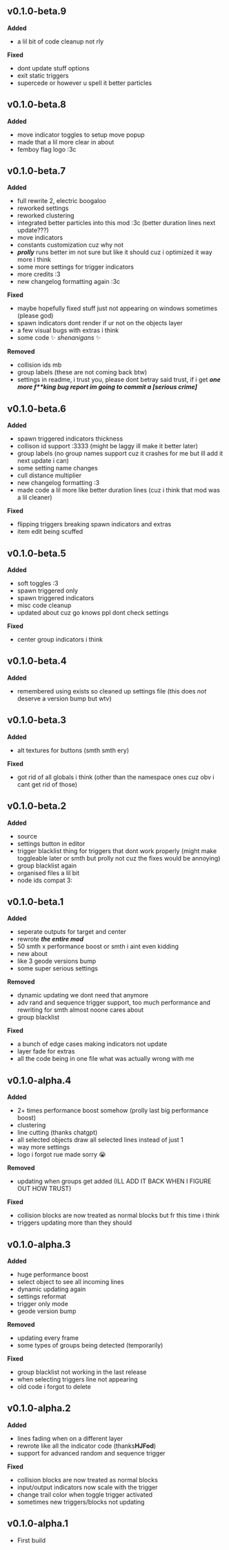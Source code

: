 ## v0.1.0-beta.9

**Added**

- a lil bit of code cleanup not rly

**Fixed**

- dont update stuff options
- exit static triggers
- supercede or however u spell it better particles

## v0.1.0-beta.8

**Added**

- move indicator toggles to setup move popup
- made that a lil more clear in about
- femboy flag logo :3c

## v0.1.0-beta.7

**Added**

- full rewrite 2, electric boogaloo
- reworked settings
- reworked clustering
- integrated better particles into this mod :3c (better duration lines next update???)
- move indicators
- constants customization cuz why not
- ***prolly*** runs better im not sure but like it should cuz i optimized it way more i think
- some more settings for trigger indicators
- more credits :3
- new changelog formatting again :3c

**Fixed**

- maybe hopefully fixed stuff just not appearing on windows sometimes (please god)
- spawn indicators dont render if ur not on the objects layer
- a few visual bugs with extras i think
- some code ✨ *shenanigans* ✨

**Removed**

- collision ids mb
- group labels (these are not coming back btw)
- settings in readme, i trust you, please dont betray said trust, if i get ***one more f\*\*king bug report im going to commit a [serious crime]***

## v0.1.0-beta.6

**Added**

- spawn triggered indicators thickness
- collison id support :3333 (might be laggy ill make it better later)
- group labels (no group names support cuz it crashes for me but ill add it next update i can)
- some setting name changes
- cull distance multiplier
- new changelog formatting :3
- made code a lil more like better duration lines (cuz i think that mod was a lil cleaner)

**Fixed**

- flipping triggers breaking spawn indicators and extras
- item edit being scuffed

## v0.1.0-beta.5

**Added**

- soft toggles :3
- spawn triggered only
- spawn triggered indicators
- misc code cleanup
- updated about cuz go knows ppl dont check settings

**Fixed**

- center group indicators i think

## v0.1.0-beta.4

**Added**

- remembered using exists so cleaned up settings file (this does *not* deserve a version bump but wtv)

## v0.1.0-beta.3

**Added**

- alt textures for buttons (smth smth ery)

**Fixed**

- got rid of all globals i think (other than the namespace ones cuz obv i cant get rid of those)

## v0.1.0-beta.2

**Added**

- source
- settings button in editor
- trigger blacklist thing for triggers that dont work properly (might make toggleable later or smth but prolly not cuz the fixes would be annoying)
- group blacklist again
- organised files a lil bit
- node ids compat 3:

## v0.1.0-beta.1

**Added**

- seperate outputs for target and center
- rewrote ***the entire mod***
- 50 smth x performance boost or smth i aint even kidding
- new about
- like 3 geode versions bump
- some super serious settings

**Removed**

- dynamic updating we dont need that anymore
- adv rand and sequence trigger support, too much performance and rewriting for smth almost noone cares about
- group blacklist

**Fixed**

- a bunch of edge cases making indicators not update
- layer fade for extras
- all the code being in one file what was actually wrong with me

## v0.1.0-alpha.4

**Added**

- 2+ times performance boost somehow (prolly last big performance boost)
- clustering
- line cutting (thanks chatgpt)
- all selected objects draw all selected lines instead of just 1
- way more settings
- logo i forgot rue made sorry 😭

**Removed**

- updating when groups get added (ILL ADD IT BACK WHEN I FIGURE OUT HOW TRUST)

**Fixed**

- collision blocks are now treated as normal blocks but fr this time i think
- triggers updating more than they should

## v0.1.0-alpha.3

**Added**

- huge performance boost
- select object to see all incoming lines
- dynamic updating again
- settings reformat
- trigger only mode
- geode version bump

**Removed**

- updating every frame
- some types of groups being detected (temporarily)

**Fixed**

- group blacklist not working in the last release
- when selecting triggers line not appearing
- old code i forgot to delete

## v0.1.0-alpha.2

**Added**

- lines fading when on a different layer
- rewrote like all the indicator code (thanks**HJFod**)
- support for advanced random and sequence trigger

**Fixed**

- collision blocks are now treated as normal blocks
- input/output indicators now scale with the trigger
- change trail color when toggle trigger activated
- sometimes new triggers/blocks not updating

## v0.1.0-alpha.1

- First build

